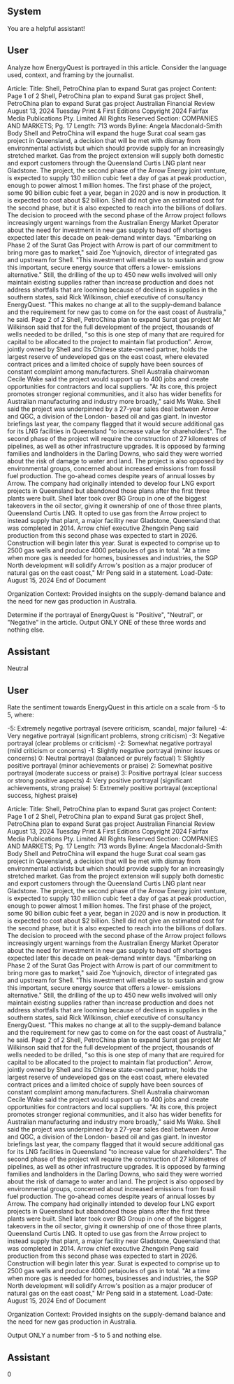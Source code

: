 ## System

You are a helpful assistant!

## User


Analyze how EnergyQuest is portrayed in this article. Consider the language used, context, and framing by the journalist.

Article:
Title: Shell, PetroChina plan to expand Surat gas project
Content: Page 1 of 2
Shell, PetroChina plan to expand Surat gas project
Shell, PetroChina plan to expand Surat gas project
Australian Financial Review
August 13, 2024 Tuesday
Print & First Editions
Copyright 2024 Fairfax Media Publications Pty. Limited All Rights Reserved
Section: COMPANIES AND MARKETS; Pg. 17
Length: 713 words
Byline: Angela Macdonald-Smith
Body
Shell and PetroChina will expand the huge Surat coal seam gas project in Queensland, a decision that will be met 
with dismay from environmental activists but which should provide supply for an increasingly stretched market.
Gas from the project extension will supply both domestic and export customers through the Queensland Curtis LNG 
plant near Gladstone.
The project, the second phase of the Arrow Energy joint venture, is expected to supply 130 million cubic feet a day 
of gas at peak production, enough to power almost 1 million homes.
The first phase of the project, some 90 billion cubic feet a year, began in 2020 and is now in production. It is 
expected to cost about $2 billion. Shell did not give an estimated cost for the second phase, but it is also expected 
to reach into the billions of dollars.
The decision to proceed with the second phase of the Arrow project follows increasingly urgent warnings from the 
Australian Energy Market Operator about the need for investment in new gas supply to head off shortages 
expected later this decade on peak-demand winter days.
"Embarking on Phase 2 of the Surat Gas Project with Arrow is part of our commitment to bring more gas to 
market," said Zoe Yujnovich, director of integrated gas and upstream for Shell.
"This investment will enable us to sustain and grow this important, secure energy source that offers a lower-
emissions alternative."
Still, the drilling of the up to 450 new wells involved will only maintain existing supplies rather than increase 
production and does not address shortfalls that are looming because of declines in supplies in the southern states, 
said Rick Wilkinson, chief executive of consultancy EnergyQuest.
"This makes no change at all to the supply-demand balance and the requirement for new gas to come on for the 
east coast of Australia," he said.
Page 2 of 2
Shell, PetroChina plan to expand Surat gas project
Mr Wilkinson said that for the full development of the project, thousands of wells needed to be drilled, "so this is one 
step of many that are required for capital to be allocated to the project to maintain flat production".
Arrow, jointly owned by Shell and its Chinese state-owned partner, holds the largest reserve of undeveloped gas 
on the east coast, where elevated contract prices and a limited choice of supply have been sources of constant 
complaint among manufacturers.
Shell Australia chairwoman Cecile Wake said the project would support up to 400 jobs and create opportunities for 
contractors and local suppliers.
"At its core, this project promotes stronger regional communities, and it also has wider benefits for Australian 
manufacturing and industry more broadly," said Ms Wake.
Shell said the project was underpinned by a 27-year sales deal between Arrow and QGC, a division of the London-
based oil and gas giant. In investor briefings last year, the company flagged that it would secure additional gas for 
its LNG facilities in Queensland "to increase value for shareholders". The second phase of the project will require 
the construction of 27 kilometres of pipelines, as well as other infrastructure upgrades.
It is opposed by farming families and landholders in the Darling Downs, who said they were worried about the risk 
of damage to water and land. The project is also opposed by environmental groups, concerned about increased 
emissions from fossil fuel production.
The go-ahead comes despite years of annual losses by Arrow. The company had originally intended to develop four 
LNG export projects in Queensland but abandoned those plans after the first three plants were built.
Shell later took over BG Group in one of the biggest takeovers in the oil sector, giving it ownership of one of those 
three plants, Queensland Curtis LNG.
It opted to use gas from the Arrow project to instead supply that plant, a major facility near Gladstone, Queensland 
that was completed in 2014.
Arrow chief executive Zhengxin Peng said production from this second phase was expected to start in 2026. 
Construction will begin later this year. Surat is expected to comprise up to 2500 gas wells and produce 4000 
petajoules of gas in total.
"At a time when more gas is needed for homes, businesses and industries, the SGP North development will solidify 
Arrow's position as a major producer of natural gas on the east coast," Mr Peng said in a statement.
Load-Date: August 15, 2024
End of Document

Organization Context: Provided insights on the supply-demand balance and the need for new gas production in Australia.

Determine if the portrayal of EnergyQuest is "Positive", "Neutral", or "Negative" in the article.
Output ONLY ONE of these three words and nothing else.


## Assistant

Neutral

## User


Rate the sentiment towards EnergyQuest in this article on a scale from -5 to 5, where:

-5: Extremely negative portrayal (severe criticism, scandal, major failure)
-4: Very negative portrayal (significant problems, strong criticism)
-3: Negative portrayal (clear problems or criticism)
-2: Somewhat negative portrayal (mild criticism or concerns)
-1: Slightly negative portrayal (minor issues or concerns)
0: Neutral portrayal (balanced or purely factual)
1: Slightly positive portrayal (minor achievements or praise)
2: Somewhat positive portrayal (moderate success or praise)
3: Positive portrayal (clear success or strong positive aspects)
4: Very positive portrayal (significant achievements, strong praise)
5: Extremely positive portrayal (exceptional success, highest praise)

Article:
Title: Shell, PetroChina plan to expand Surat gas project
Content: Page 1 of 2
Shell, PetroChina plan to expand Surat gas project
Shell, PetroChina plan to expand Surat gas project
Australian Financial Review
August 13, 2024 Tuesday
Print & First Editions
Copyright 2024 Fairfax Media Publications Pty. Limited All Rights Reserved
Section: COMPANIES AND MARKETS; Pg. 17
Length: 713 words
Byline: Angela Macdonald-Smith
Body
Shell and PetroChina will expand the huge Surat coal seam gas project in Queensland, a decision that will be met 
with dismay from environmental activists but which should provide supply for an increasingly stretched market.
Gas from the project extension will supply both domestic and export customers through the Queensland Curtis LNG 
plant near Gladstone.
The project, the second phase of the Arrow Energy joint venture, is expected to supply 130 million cubic feet a day 
of gas at peak production, enough to power almost 1 million homes.
The first phase of the project, some 90 billion cubic feet a year, began in 2020 and is now in production. It is 
expected to cost about $2 billion. Shell did not give an estimated cost for the second phase, but it is also expected 
to reach into the billions of dollars.
The decision to proceed with the second phase of the Arrow project follows increasingly urgent warnings from the 
Australian Energy Market Operator about the need for investment in new gas supply to head off shortages 
expected later this decade on peak-demand winter days.
"Embarking on Phase 2 of the Surat Gas Project with Arrow is part of our commitment to bring more gas to 
market," said Zoe Yujnovich, director of integrated gas and upstream for Shell.
"This investment will enable us to sustain and grow this important, secure energy source that offers a lower-
emissions alternative."
Still, the drilling of the up to 450 new wells involved will only maintain existing supplies rather than increase 
production and does not address shortfalls that are looming because of declines in supplies in the southern states, 
said Rick Wilkinson, chief executive of consultancy EnergyQuest.
"This makes no change at all to the supply-demand balance and the requirement for new gas to come on for the 
east coast of Australia," he said.
Page 2 of 2
Shell, PetroChina plan to expand Surat gas project
Mr Wilkinson said that for the full development of the project, thousands of wells needed to be drilled, "so this is one 
step of many that are required for capital to be allocated to the project to maintain flat production".
Arrow, jointly owned by Shell and its Chinese state-owned partner, holds the largest reserve of undeveloped gas 
on the east coast, where elevated contract prices and a limited choice of supply have been sources of constant 
complaint among manufacturers.
Shell Australia chairwoman Cecile Wake said the project would support up to 400 jobs and create opportunities for 
contractors and local suppliers.
"At its core, this project promotes stronger regional communities, and it also has wider benefits for Australian 
manufacturing and industry more broadly," said Ms Wake.
Shell said the project was underpinned by a 27-year sales deal between Arrow and QGC, a division of the London-
based oil and gas giant. In investor briefings last year, the company flagged that it would secure additional gas for 
its LNG facilities in Queensland "to increase value for shareholders". The second phase of the project will require 
the construction of 27 kilometres of pipelines, as well as other infrastructure upgrades.
It is opposed by farming families and landholders in the Darling Downs, who said they were worried about the risk 
of damage to water and land. The project is also opposed by environmental groups, concerned about increased 
emissions from fossil fuel production.
The go-ahead comes despite years of annual losses by Arrow. The company had originally intended to develop four 
LNG export projects in Queensland but abandoned those plans after the first three plants were built.
Shell later took over BG Group in one of the biggest takeovers in the oil sector, giving it ownership of one of those 
three plants, Queensland Curtis LNG.
It opted to use gas from the Arrow project to instead supply that plant, a major facility near Gladstone, Queensland 
that was completed in 2014.
Arrow chief executive Zhengxin Peng said production from this second phase was expected to start in 2026. 
Construction will begin later this year. Surat is expected to comprise up to 2500 gas wells and produce 4000 
petajoules of gas in total.
"At a time when more gas is needed for homes, businesses and industries, the SGP North development will solidify 
Arrow's position as a major producer of natural gas on the east coast," Mr Peng said in a statement.
Load-Date: August 15, 2024
End of Document

Organization Context: Provided insights on the supply-demand balance and the need for new gas production in Australia.

Output ONLY a number from -5 to 5 and nothing else.


## Assistant

0

